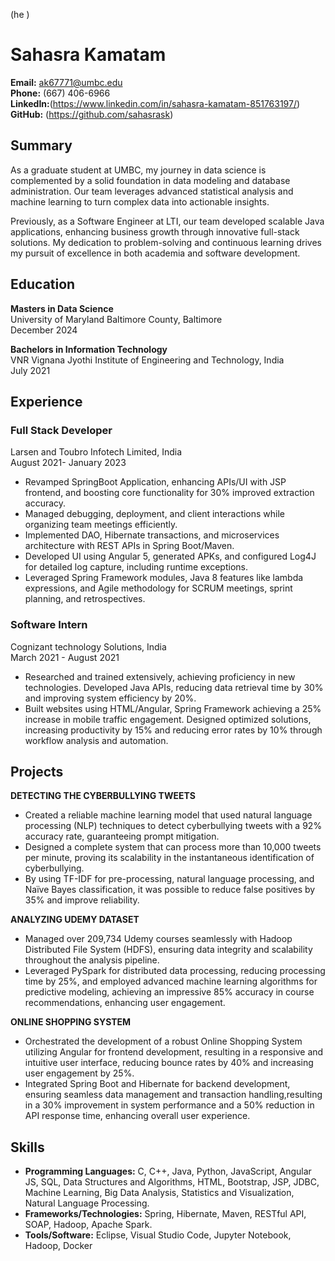 (he  )

# Sahasra Kamatam

**Email:** ak67771@umbc.edu  
**Phone:** (667) 406-6966  
**LinkedIn:**(https://www.linkedin.com/in/sahasra-kamatam-851763197/)  
**GitHub:** (https://github.com/sahasrask)

## Summary
As a graduate student at UMBC, my journey in data science is complemented by a solid foundation in data modeling and database administration. Our team leverages advanced statistical analysis and machine learning to turn complex data into actionable insights.

Previously, as a Software Engineer at LTI, our team developed scalable Java applications, enhancing business growth through innovative full-stack solutions. My dedication to problem-solving and continuous learning drives my pursuit of excellence in both academia and software development.

## Education
**Masters in Data Science**  
University of Maryland Baltimore County, Baltimore  
December 2024

**Bachelors in Information Technology**  
VNR Vignana Jyothi Institute of Engineering and Technology, India  
July 2021

## Experience

### Full Stack Developer  
Larsen and Toubro Infotech Limited, India  
August 2021- January 2023

- Revamped SpringBoot Application, enhancing APIs/UI with JSP frontend, and boosting core functionality for 30% improved extraction accuracy.
- Managed debugging, deployment, and client interactions while organizing team meetings efficiently.
- Implemented DAO, Hibernate transactions, and microservices architecture with REST APIs in Spring Boot/Maven.
- Developed UI using Angular 5, generated APKs, and configured Log4J for detailed log capture, including runtime exceptions.
- Leveraged Spring Framework modules, Java 8 features like lambda expressions, and Agile methodology for SCRUM meetings, sprint planning, and retrospectives.

### Software Intern  
Cognizant technology Solutions, India  
March 2021 - August 2021

- Researched and trained extensively, achieving proficiency in new technologies. Developed Java APIs, reducing data retrieval time by 30% and improving system efficiency by 20%.
- Built websites using HTML/Angular, Spring Framework achieving a 25% increase in mobile traffic engagement. Designed optimized solutions, increasing productivity by 15% and reducing error rates by 10% through workflow analysis and automation.

## Projects
**DETECTING THE CYBERBULLYING TWEETS**  
- Created a reliable machine learning model that used natural language processing (NLP) techniques to detect cyberbullying tweets with a 92% accuracy rate, guaranteeing prompt mitigation.
- Designed a complete system that can process more than 10,000 tweets per minute, proving its scalability in the instantaneous
identification of cyberbullying.
- By using TF-IDF for pre-processing, natural language processing, and Naïve Bayes classification, it was possible to reduce false
positives by 35% and improve reliability.

**ANALYZING UDEMY DATASET**  
- Managed over 209,734 Udemy courses seamlessly with Hadoop Distributed File System (HDFS), ensuring data integrity and scalability throughout the analysis pipeline.
- Leveraged PySpark for distributed data processing, reducing processing time by 25%, and employed advanced machine learning algorithms for predictive modeling, achieving an impressive 85% accuracy in course recommendations, enhancing user engagement.

**ONLINE SHOPPING SYSTEM**  
- Orchestrated the development of a robust Online Shopping System utilizing Angular for frontend development, resulting in a responsive and intuitive user interface, reducing bounce rates by 40% and increasing user engagement by 25%.
- Integrated Spring Boot and Hibernate for backend development, ensuring seamless data management and transaction handling,resulting in a 30% improvement in system performance and a 50% reduction in API response time, enhancing overall user experience.


## Skills
- **Programming Languages:** C, C++, Java, Python, JavaScript, Angular JS, SQL, Data Structures and Algorithms, HTML, Bootstrap, JSP, JDBC, Machine Learning, Big Data Analysis, Statistics and Visualization, Natural Language Processing.
- **Frameworks/Technologies:** Spring, Hibernate, Maven, RESTful API, SOAP, Hadoop, Apache Spark.
- **Tools/Software:** Eclipse, Visual Studio Code, Jupyter Notebook, Hadoop, Docker

